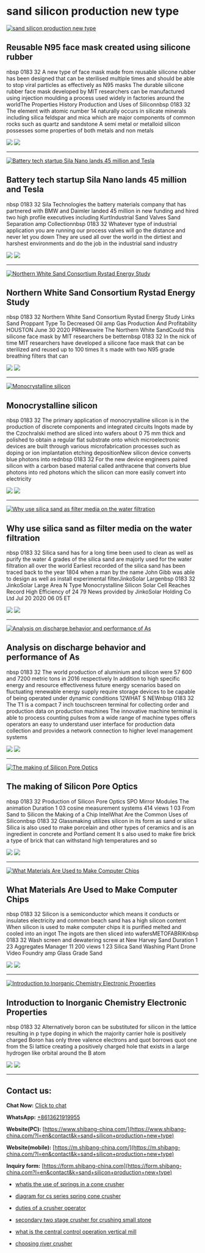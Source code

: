 # sand silicon production new type

<a href="https://swt.shibang-china.com/?l=en&img&k=sand+silicon+production+new+type" target="_blank">![sand silicon production new type](http://static.shibang-china.com/all-800x300/1026.jpg)</a>

## Reusable N95 face mask created using silicone rubber
nbsp 0183 32 A new type of face mask made from reusable silicone rubber has been designed that can be sterilised multiple times and should be able to stop viral particles as effectively as N95 masks The durable silicone rubber face mask developed by MIT researchers can be manufactured using injection moulding a process used widely in factories around the worldThe Properties History Production and Uses of Siliconnbsp 0183 32 The element with atomic number 14 naturally occurs in silicate minerals including silica feldspar and mica which are major components of common rocks such as quartz and sandstone A semi metal or metalloid silicon possesses some properties of both metals and non metals


<a href="https://whatsapp.shibangsoft.com/WhatsApp.php" target="_blank" title="WhatsApp">![](http://static.shibang-china.com/icon/whatsapp.png)</a> <a href="https://swt.shibang-china.com/?l=en&icon&k=sand+silicon+production+new+type" target="_blank">![](http://static.shibang-china.com/icon/chat-en.png)</a>

---

<a href="https://swt.shibang-china.com/?l=en&img&k=sand+silicon+production+new+type" target="_blank">![Battery tech startup Sila Nano lands 45 million and Tesla](http://static.shibang-china.com/all-800x300/535.jpg)</a>

## Battery tech startup Sila Nano lands 45 million and Tesla
nbsp 0183 32 Sila Technologies the battery materials company that has partnered with BMW and Daimler landed 45 million in new funding and hired two high profile executives including KurtIndustrial Sand Valves Sand Separation amp Collectionnbsp 0183 32 Whatever type of industrial application you are running our process valves will go the distance and never let you down They are used all over the world in the dirtiest and harshest environments and do the job in the industrial sand industry


<a href="https://whatsapp.shibangsoft.com/WhatsApp.php" target="_blank" title="WhatsApp">![](http://static.shibang-china.com/icon/whatsapp.png)</a> <a href="https://swt.shibang-china.com/?l=en&icon&k=sand+silicon+production+new+type" target="_blank">![](http://static.shibang-china.com/icon/chat-en.png)</a>

---

<a href="https://swt.shibang-china.com/?l=en&img&k=sand+silicon+production+new+type" target="_blank">![Northern White Sand Consortium Rystad Energy Study](http://static.shibang-china.com/all-800x300/1343.jpg)</a>

## Northern White Sand Consortium Rystad Energy Study
nbsp 0183 32 Northern White Sand Consortium Rystad Energy Study Links Sand Proppant Type To Decreased Oil amp Gas Production And Profitability HOUSTON June 30 2020 PRNewswire  The Northern White SandCould this silicone face mask by MIT researchers be betternbsp 0183 32 In the nick of time MIT researchers have developed a silicone face mask that can be sterilized and reused up to 100 times It s made with two N95 grade breathing filters that can


<a href="https://whatsapp.shibangsoft.com/WhatsApp.php" target="_blank" title="WhatsApp">![](http://static.shibang-china.com/icon/whatsapp.png)</a> <a href="https://swt.shibang-china.com/?l=en&icon&k=sand+silicon+production+new+type" target="_blank">![](http://static.shibang-china.com/icon/chat-en.png)</a>

---

<a href="https://swt.shibang-china.com/?l=en&img&k=sand+silicon+production+new+type" target="_blank">![Monocrystalline silicon](http://static.shibang-china.com/all-800x300/209.jpg)</a>

## Monocrystalline silicon
nbsp 0183 32 The primary application of monocrystalline silicon is in the production of discrete components and integrated circuits Ingots made by the Czochralski method are sliced into wafers about 0 75 mm thick and polished to obtain a regular flat substrate onto which microelectronic devices are built through various microfabrication processes such as doping or ion implantation etching depositionNew silicon device converts blue photons into rednbsp 0183 32 For the new device engineers paired silicon with a carbon based material called anthracene that converts blue photons into red photons which the silicon can more easily convert into electricity


<a href="https://whatsapp.shibangsoft.com/WhatsApp.php" target="_blank" title="WhatsApp">![](http://static.shibang-china.com/icon/whatsapp.png)</a> <a href="https://swt.shibang-china.com/?l=en&icon&k=sand+silicon+production+new+type" target="_blank">![](http://static.shibang-china.com/icon/chat-en.png)</a>

---

<a href="https://swt.shibang-china.com/?l=en&img&k=sand+silicon+production+new+type" target="_blank">![Why use silica sand as filter media on the water filtration](http://static.shibang-china.com/all-800x300/1530.jpg)</a>

## Why use silica sand as filter media on the water filtration
nbsp 0183 32 Silica sand has for a long time been used to clean as well as purify the water 4 grades of the silica sand are majorly used for the water filtration all over the world Earliest recorded of the silica sand has been traced back to the year 1804 when a man by the name John Gibb was able to design as well as install experimental filterJinkoSolar Largenbsp 0183 32 JinkoSolar Large Area N Type Monocrystalline Silicon Solar Cell Reaches Record High Efficiency of 24 79 News provided by JinkoSolar Holding Co Ltd Jul 20 2020 06 05 ET


<a href="https://whatsapp.shibangsoft.com/WhatsApp.php" target="_blank" title="WhatsApp">![](http://static.shibang-china.com/icon/whatsapp.png)</a> <a href="https://swt.shibang-china.com/?l=en&icon&k=sand+silicon+production+new+type" target="_blank">![](http://static.shibang-china.com/icon/chat-en.png)</a>

---

<a href="https://swt.shibang-china.com/?l=en&img&k=sand+silicon+production+new+type" target="_blank">![Analysis on discharge behavior and performance of As](http://static.shibang-china.com/all-800x300/483.jpg)</a>

## Analysis on discharge behavior and performance of As
nbsp 0183 32 The world production of aluminium and silicon were 57 600 and 7200 metric tons in 2016 respectively In addition to high specific energy and resource effectiveness future energy scenarios based on fluctuating renewable energy supply require storage devices to be capable of being operated under dynamic conditions 12WHAT S NEWnbsp 0183 32 The T1 is a compact 7 inch touchscreen terminal for collecting order and production data on production machines The innovative machine terminal is able to process counting pulses from a wide range of machine types offers operators an easy to understand user interface for production data collection and provides a network connection to higher level management systems


<a href="https://whatsapp.shibangsoft.com/WhatsApp.php" target="_blank" title="WhatsApp">![](http://static.shibang-china.com/icon/whatsapp.png)</a> <a href="https://swt.shibang-china.com/?l=en&icon&k=sand+silicon+production+new+type" target="_blank">![](http://static.shibang-china.com/icon/chat-en.png)</a>

---

<a href="https://swt.shibang-china.com/?l=en&img&k=sand+silicon+production+new+type" target="_blank">![The making of Silicon Pore Optics](http://static.shibang-china.com/all-800x300/170.jpg)</a>

## The making of Silicon Pore Optics
nbsp 0183 32 Production of Silicon Pore Optics SPO Mirror Modules The animation Duration 1 03 cosine measurement systems 414 views 1 03 From Sand to Silicon the Making of a Chip IntelWhat Are the Common Uses of Siliconnbsp 0183 32 Glassmaking utilizes silicon in its form as sand or silica Silica is also used to make porcelain and other types of ceramics and is an ingredient in concrete and Portland cement It s also used to make fire brick a type of brick that can withstand high temperatures and so


<a href="https://whatsapp.shibangsoft.com/WhatsApp.php" target="_blank" title="WhatsApp">![](http://static.shibang-china.com/icon/whatsapp.png)</a> <a href="https://swt.shibang-china.com/?l=en&icon&k=sand+silicon+production+new+type" target="_blank">![](http://static.shibang-china.com/icon/chat-en.png)</a>

---

<a href="https://swt.shibang-china.com/?l=en&img&k=sand+silicon+production+new+type" target="_blank">![What Materials Are Used to Make Computer Chips](http://static.shibang-china.com/all-800x300/1074.jpg)</a>

## What Materials Are Used to Make Computer Chips
nbsp 0183 32 Silicon is a semiconductor which means it conducts or insulates electricity and common beach sand has a high silicon content When silicon is used to make computer chips it is purified melted and cooled into an ingot The ingots are then sliced into wafersMETOFABRIKnbsp 0183 32 Wash screen and dewatering screw at New Harvey Sand Duration 1 23 Aggregates Manager 11 200 views 1 23 Silica Sand Washing Plant Drone Video Foundry amp Glass Grade Sand


<a href="https://whatsapp.shibangsoft.com/WhatsApp.php" target="_blank" title="WhatsApp">![](http://static.shibang-china.com/icon/whatsapp.png)</a> <a href="https://swt.shibang-china.com/?l=en&icon&k=sand+silicon+production+new+type" target="_blank">![](http://static.shibang-china.com/icon/chat-en.png)</a>

---

<a href="https://swt.shibang-china.com/?l=en&img&k=sand+silicon+production+new+type" target="_blank">![Introduction to Inorganic Chemistry Electronic Properties](http://static.shibang-china.com/all-800x300/270.jpg)</a>

## Introduction to Inorganic Chemistry Electronic Properties
nbsp 0183 32 Alternatively boron can be substituted for silicon in the lattice resulting in p type doping in which the majority carrier hole is positively charged Boron has only three valence electrons and quot borrows quot one from the Si lattice creating a positively charged hole that exists in a large hydrogen like orbital around the B atom

<a href="https://whatsapp.shibangsoft.com/WhatsApp.php" target="_blank" title="WhatsApp">![](http://static.shibang-china.com/icon/whatsapp.png)</a> <a href="https://swt.shibang-china.com/?l=en&icon&k=sand+silicon+production+new+type" target="_blank">![](http://static.shibang-china.com/icon/chat-en.png)</a>

---
## Contact us:

**Chat Now:** [Click to chat](https://swt.shibang-china.com?l=en&contact&k=sand+silicon+production+new+type)

**WhatsApp:**  [+8613621919955](https://whatsapp.shibangsoft.com/WhatsApp.php)

**Website(PC):** [https://www.shibang-china.com/](https://www.shibang-china.com/?l=en&contact&k=sand+silicon+production+new+type)

**Website(mobile):** [https://m.shibang-china.com/](https://m.shibang-china.com/?l=en&contact&k=sand+silicon+production+new+type)

**Inquiry form:** [https://form.shibang-china.com](https://form.shibang-china.com?l=en&contact&k=sand+silicon+production+new+type)

* [whatis the use of springs in a cone crusher](../170/whatis%20the%20use%20of%20springs%20in%20a%20cone%20crusher.md)

* [diagram for cs series spring cone crusher](../166/diagram%20for%20cs%20series%20spring%20cone%20crusher.md)

* [duties of a crusher operator](../167/duties%20of%20a%20crusher%20operator.md)

* [secondary two stage crusher for crushing small stone](../167/secondary%20two%20stage%20crusher%20for%20crushing%20small%20stone.md)

* [what is the central control operation vertical mill](../163/what%20is%20the%20central%20control%20operation%20vertical%20mill.md)

* [choosing river crusher](../169/choosing%20river%20crusher.md)